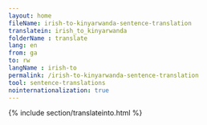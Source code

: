 ```yaml
---
layout: home
fileName: irish-to-kinyarwanda-sentence-translation
translatein: irish_to_kinyarwanda
folderName : translate
lang: en
from: ga
to: rw
langName : irish-to
permalink: /irish-to-kinyarwanda-sentence-translation
tool: sentence-translations
nointernationalization: true
---
```

{% include section/translateinto.html %}
